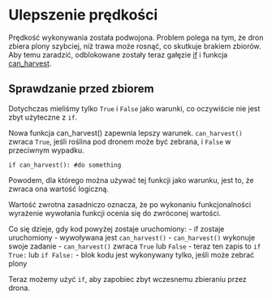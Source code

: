 # Ulepszenie prędkości
Prędkość wykonywania została podwojona. Problem polega na tym, że dron zbiera plony szybciej, niż trawa może rosnąć, co skutkuje brakiem zbiorów. Aby temu zaradzić, odblokowane zostały teraz gałęzie [if](docs/scripting/if.md) i funkcja [can_harvest](functions/can_harvest).

## Sprawdzanie przed zbiorem
Dotychczas mieliśmy tylko `True` i `False` jako warunki, co oczywiście nie jest zbyt użyteczne z `if`.

Nowa funkcja can_harvest() zapewnia lepszy warunek. `can_harvest()` zwraca `True`, jeśli roślina pod dronem może być zebrana, i `False` w przeciwnym wypadku.

`if can_harvest():
	#do something`

Powodem, dla którego można używać tej funkcji jako warunku, jest to, że zwraca ona wartość logiczną.

Wartość zwrotna zasadniczo oznacza, że po wykonaniu funkcjonalności wyrażenie wywołania funkcji ocenia się do zwróconej wartości.

Co się dzieje, gdy kod powyżej zostaje uruchomiony:
	- if zostaje uruchomiony
	- wywoływana jest `can_harvest()`
	- `can_harvest()` wykonuje swoje zadanie
	- `can_harvest()` zwraca `True` lub `False`
	- teraz ten zapis to `if True:` lub `if False:`
	- blok kodu jest wykonywany tylko, jeśli może zebrać plony

Teraz możemy użyć `if`, aby zapobiec zbyt wczesnemu zbieraniu przez drona.